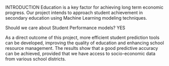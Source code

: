 INTRODUCTION
Education is a key factor for achieving long term economic progress. Our project intends to approach student achievement in secondary education using Machine Learning modeling techniques. 

Should we care about Student Performance models? 
YES

As a direct outcome of this project, more efficient student prediction tools can be  developed, improving the quality of education and enhancing school resource management. The results show that a good predictive accuracy can be achieved, provided that we have access to socio-economic data from various school districts.
